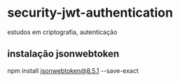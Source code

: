 # security-jwt-authentication
estudos em criptografia, autenticação

## instalação jsonwebtoken
npm install jsonwebtoken@8.5.1 --save-exact